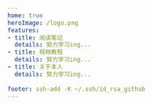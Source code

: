 ```yaml
---
home: true
heroImage: /logo.png
features:
- title: 阅读笔记
  details: 努力学习ing...
- title: 视频教程
  details: 努力学习ing...
- title: 关于本人
  details: 努力学习ing...
 
footer: ssh-add -K ~/.ssh/id_rsa_github
---
```


